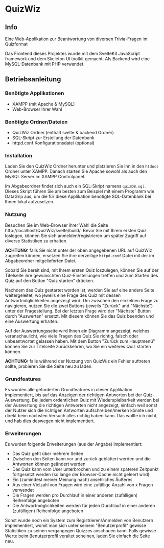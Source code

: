 # QuizWiz
## Info
Eine Web-Applikation zur Beantwortung von diversen Trivia-Fragen im Quizformat

Das Frontend dieses Projektes wurde mit dem SvelteKit JavaScript framework und dem Skeleton UI toolkit gemacht. Als Backend wird eine MySQL-Datenbank mit PHP verwendet.

## Betriebsanleitung
### Benötigte Applikationen
<ul>
    <li>XAMPP (mit Apache & MySQL)
    <li>Web-Browser Ihrer Wahl
</ul>

### Benötigte Ordner/Dateien
<ul>
    <li>QuizWiz Ordner (enthält svelte & backend Ordner)
    <li>SQL-Skript zur Erstellung der Datenbank
    <li>httpd.conf Konfigurationsdatei (optional)
</ul>

### Installation
Laden Sie den QuizWiz Ordner herunter und platzieren Sie ihn in den `htdocs` Ordner unter XAMPP. Danach starten Sie Apache sowohl als auch den MySQL Server im XAMPP Controlpanel.

Im Abgabeordner findet sich auch ein SQL-Skript namens `quizDB.sql`. Dieses Skript führen Sie am besten zum Beispiel mit einem Programm wie DataGrip aus, um die für diese Applikation benötigte SQL-Datenbank bei Ihnen lokal aufzusetzen.

### Nutzung
Besuchen Sie im Web-Browser ihrer Wahl die Seite http://localhost/QuizWiz/svelte/build/. Bevor Sie mit Ihrem ersten Quiz loslegen, können Sie sich anmelden/registrieren um später Zugriff auf diverse Statistiken zu erhalten.

**ACHTUNG:** falls Sie nicht unter der oben angegebenen URL auf QuizWiz zugreifen können, ersetzen Sie ihre derzeitige `httpd.conf` Datei mit der im Abgabeordner mitgelieferten Datei.

Sobald Sie bereit sind, mit Ihrem ersten Quiz loszulegen, können Sie auf der Titelseite ihre gewünschten Quiz-Einstellungen treffen und zum Starten des Quiz auf den Button "Quiz starten" drücken.

Nachdem das Quiz gestartet worden ist, werden Sie auf eine andere Seite weitergeleitet, wo jeweils eine Frage des Quiz mit dessen Antwortmöglichkeiten angezeigt wird. Um zwischen den einzelnen Frage zu navigieren, nutzen Sie die zwei Buttons (jeweils "Zurück" und "Nächste") unter der Fragestellung. Bei der letzten Frage wird der "Nächste" Button durch "Auswerten" ersetzt. Mit diesem können Sie das Quiz beenden und eine Auswertung erhalten.

Auf der Auswertungsseite wird Ihnen ein Diagramm angezeigt, welches veranschaulicht, wie viele Fragen des Quiz Sie richtig, falsch oder unbeantwortet gelassen haben. Mit dem Button "Zurück zum Hauptmenü" können Sie zur Titelseite zurückkehren, wo Sie ein weiteres Quiz starten können.

**ACHTUNG:** falls während der Nutzung von QuizWiz ein Fehler auftreten sollte, probieren Sie die Seite neu zu laden.

### Grundfeatures
Es wurden alle geforderten Grundfeatures in dieser Applikation implementiert, bis auf das Anzeigen der richtigen Antworten bei der Quiz-Auswertung. Bei jedem ordentlichen Quiz mit Wiederspielbarkeit werden bei der Auswertung die richtigen Antworten nicht angezeigt, einfach weil sonst der Nutzer sich die richtigen Antworten aufschreiben/merken könnte und direkt beim nächsten Versuch alles richtig haben kann. Das wollte ich nicht, und hab dies deswegen nicht implementiert.

### Erweiterungen
Es wurden folgende Erweiterungen (aus der Angabe) implementiert:
<ul>
    <li>Das Quiz geht über mehrere Seiten
    <li>Zwischen den Seiten kann vor und zurück geblättert werden und die Antworten können geändert werden
    <li>Das Quiz kann vom User unterbrochen und zu einem späteren Zeitpunkt fortgesetzt werden (so lange der Browser-Cache nicht geleert wird)
    <li>Ein (zumindest meiner Meinung nach) ansehliches Äußeres
    <li>Aus einer Vielzahl von Fragen wird eine zufällige Anzahl von x Fragen verwendet
    <li>Die Fragen werden pro Durchlauf in einer anderen (zufälligen) Reihenfolge angeboten
    <li>Die Antwortmöglichkeiten werden für jeden Durchlauf in einer anderen (zufälligen) Reihenfolge angeboten
</ul>
Sonst wurde noch ein System zum Registrieren/Anmelden von Benutzern implementiert, womit man sich unter seinem "Benutzerprofil" gewisse Statistiken zu seinen vergangegen Quizzes anschauen kann. Falls gewisse Werte beim Benutzerprofil veraltet scheinen, laden Sie einfach die Seite neu.